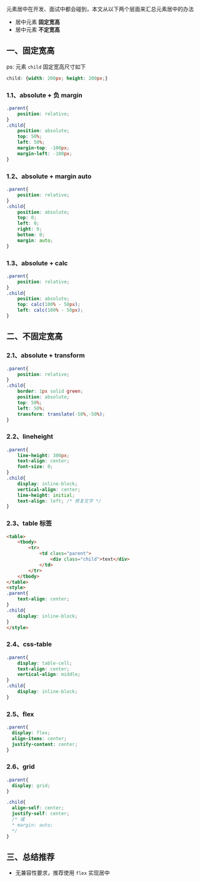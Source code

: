 元素居中在开发、面试中都会碰到，本文从以下两个层面来汇总元素居中的办法

- 居中元素 **固定宽高**
- 居中元素 **不定宽高**

## 一、固定宽高

ps: 元素 `child` 固定宽高尺寸如下

```css
child: {width: 200px; height: 200px;}
```

### 1.1、absolute + 负 margin
```css
.parent{
    position: relative;
}
.child{ 
    position: absolute;
    top: 50%;
    left: 50%;
    margin-top: -100px;
    margin-left: -100px;
}
```

### 1.2、absolute + margin auto
```css
.parent{
    position: relative;
}
.child{
    position: absolute;
    top: 0;
    left: 0;
    right: 0;
    bottom: 0;
    margin: auto;
}
```

### 1.3、absolute + calc
```css
.parent{
    position: relative;
}
.child{
    position: absolute;
    top: calc(100% - 50px);
    left: calc(100% - 50px);
}
```


## 二、**不固定宽高**

### 2.1、absolute + transform
```css
.parent{
    position: relative;
}
.child{
    border: 1px solid green;
    position: absolute;
    top: 50%;
    left: 50%;
    transform: translate(-50%,-50%);
}
```

### 2.2、lineheight
```css
.parent{
    line-height: 300px;
    text-align: center;
    font-size: 0;
}
.child{
    display: inline-block;
    vertical-align: center;
    line-height: initial;
    text-align: left; /* 修复文字 */
}
```

### 2.3、table 标签
```html
<table>
    <tbody>
        <tr>
            <td class="parent">
                <div class="child">text</div>
            </td>
        </tr>
    </tbody>
</table>
<style>
.parent{
    text-align: center;
}
.child{
    display: inline-block;
}
</style>
```

### 2.4、css-table
```css
.parent{
    display: table-cell;
    text-align: center;
    vertical-align: middle;
}
.child{
    display: inline-block;
}
```

### 2.5、flex
```css
.parent{
  display: flex;
  align-items: center;
  justify-content: center;
}
```

### 2.6、grid
```css
.parent{
  display: grid;
}

.child{
  align-self: center;
  justify-self: center;
  /* 或
  * margin: auto;
  */
}
```

## 三、总结推荐

- 无兼容性要求，推荐使用 `flex` 实现居中




